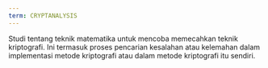 ```yaml
---
term: CRYPTANALYSIS
---
```


Studi tentang teknik matematika untuk mencoba memecahkan teknik kriptografi. Ini termasuk proses pencarian kesalahan atau kelemahan dalam implementasi metode kriptografi atau dalam metode kriptografi itu sendiri.